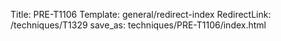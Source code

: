 Title: PRE-T1106
Template: general/redirect-index
RedirectLink: /techniques/T1329
save_as: techniques/PRE-T1106/index.html